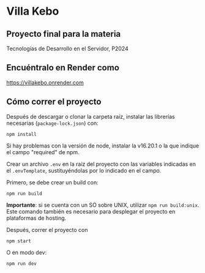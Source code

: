 # Villa Kebo

## Proyecto final para la materia
Tecnologías de Desarrollo en el Servidor, P2024

## Encuéntralo en Render como
https://villakebo.onrender.com

## Cómo correr el proyecto
Después de descargar o clonar la carpeta raíz, instalar las librerías necesarias (`package-lock.json`) con:
```
npm install
```
Si hay problemas con la versión de node, instalar la v16.20.1 o la que indique el campo "required" de npm.

Crear un archivo `.env` en la raíz del proyecto con las variables indicadas en el `.envTemplate`, sustituyéndolas por lo indicado en el campo.

Primero, se debe crear un build con:
```
npm run build
```

**Importante**: si se cuenta con un SO sobre UNIX, utilizar ``` npm run build:unix ```. Este comando también es necesario para desplegar el proyecto en plataformas de hosting.

Después, correr el proyecto con
```
npm start
```

O en modo dev:
```
npm run dev
```

